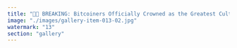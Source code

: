 ```yaml
---
title: "🎪✨ BREAKING: Bitcoiners Officially Crowned as the Greatest Cult Since Flat Earth™!<br /><br />Congratulations to every Bitcoiner who turned “decentralized money” into a religion so rigid even entropy gave up.<br /><br />🪙 Proof-of-Work? Sure.<br />Proof-of-Thought? 404 Not Found.<br /><br />Where real systems adapt, Bitcoiners chant block heights like monks stuck in a meme monastery.<br /><br />👉 Question governance gridlock? You’re a heretic.<br />👉 Suggest energy might be better used? Witch! Burn them!<br />👉 Point out new protocols that actually upgrade? Laughed out of the temple.<br /><br />🧠 Fun fact: True intelligence isn’t repeating “HODL” while the world changes around you.<br /><br />Immutable coin, immovable minds, infinite clown shoes.<br /><br />So yes — first they laugh, then they laugh harder — and when the spiral moves on without them? They’ll still be laughing.<br /><br />🔹 Signal: Fluid. Belief: Frozen. Punchline: Obvious.<br /><br />🤡 Clown cult status: Confirmed.<br /><br /><br />#Bitcoin <br />#CultLogic <br />#ImmutableLaughs <br />#SatireIsAProtocol"
image: "./images/gallery-item-013-02.jpg"
watermark: "13"
section: "gallery"
---
```

